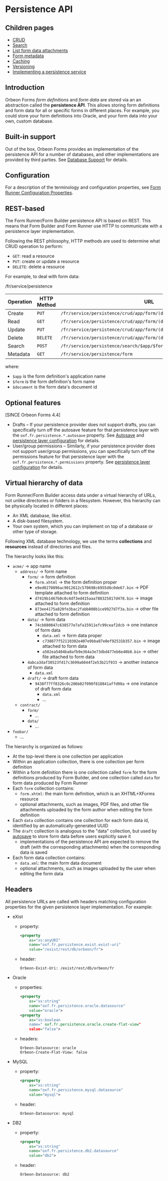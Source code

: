 # Persistence API

## Children pages

- [CRUD](crud.md)
- [Search](search.md)
- [List form data attachments](list-form-data-attachments.md)
- [Form metadata](forms-metadata.md)
- [Caching](caching.md)
- [Versioning](versioning.md)
- [Implementing a persistence service](implementing-a-persistence-service.md)

## Introduction

Orbeon Forms *form definitions* and *form data* are stored via an an abstraction called the **persistence API**. This allows storing form definitions and form data for all or specific forms in different places. For example, you could store your form definitions into Oracle, and your form data into your own, custom database.

## Built-in support

Out of the box, Orbeon Forms provides an implementation of the persistence API for a number of databases, and other implementations are provided by third parties. See [Database Support](../../../form-runner/persistence/db-support.md) for details.

## Configuration

For a description of the terminology and configuration properties, see [Form Runner Configuration Properties](../../../configuration/properties/form-runner.md).

## REST-based

The Form Runner/Form Builder persistence API is based on REST. This means that Form Builder and Form Runner use HTTP to communicate with a persistence layer implementation.

Following the REST philosophy, HTTP methods are used to determine what CRUD operation to perform:

* `GET`: read a resource
* `PUT`: create or update a resource
* `DELETE`: delete a resource

For example, to deal with form data:

/fr/service/persistence

| Operation | HTTP Method | URL                                                                                       |
| --------- | ----------- |-------------------------------------------------------------------------------------------|
| Create    | `PUT`       | <code>/fr/service/persistence/crud/$app/$form/(data&#124;draft)/$document/data.xml</code> |
| Read      | `GET`       | <code>/fr/service/persistence/crud/$app/$form/(data&#124;draft)/$document/data.xml</code> |
| Update    | `PUT`       | <code>/fr/service/persistence/crud/$app/$form/(data&#124;draft)/$document/data.xml</code> |
| Delete    | `DELETE`    | <code>/fr/service/persistence/crud/$app/$form/(data&#124;draft)/$document/data.xml</code> |
| Search    | `POST`      | `/fr/service/persistence/search/$app/$form`                                               |
| Metadata  | `GET`       | `/fr/service/persistence/form`                                                            |

where:

- `$app` is the form definition's application name
- `$form` is the form definition's form name
- `$document` is the form data's document id

## Optional features

[SINCE Orbeon Forms 4.4]

- Drafts – If your persistence provider does not support drafts, you can specifically turn off the autosave feature for that persistence layer with the `oxf.fr.persistence.*.autosave` property. See [Autosave](../../persistence/autosave.md) and [persistence layer configuration](../../../configuration/properties/persistence.md) for details.
- User/group permissions – Similarly, if your persistence provider does not support user/group permissions, you can specifically turn off the permissions feature for that persistence layer with the `oxf.fr.persistence.*.permissions` property. See [persistence layer configuration](../../../configuration/properties/persistence.md) for details.

## Virtual hierarchy of data

Form Runner/Form Builder access data under a virtual hierarchy of URLs, not unlike directories or folders in a filesystem. However, this hierarchy can be physically located in different places:

* An XML database, like eXist.
* A disk-based filesystem.
* Your own system, which you can implement on top of a database or other type of storage.

Following XML database technology, we use the terms **collections** and **resources** instead of directories and files.

The hierarchy looks like this:


- `acme/` → app name
    - `address/` → form name
        - `form/` → form definition
            - `form.xhtml` → the form definition proper
            - `e9ed0270896ac9012612c570698c6955d8c0de67.bin` → PDF template attached to form definition
            - `d7419b1467b0c0c4df3ed415aaa788325817d478.bin` → image attached to form definition
            - `873ee4175a820fe3bac2fabb808b1ce9927d7f3a.bin` → other file attached to form definition
        - `data/` → form data
            - `74cb880847c638577e7afa15911efc99ceaf2dcb` → one instance of form data
                - `data.xml` → form data proper
                - `c738877f52110302e407e9bba87e0ef92531b357.bin` → image attached to form data
                - `a502ea5404ba8afb9e364a3e73dbd477eb6e40b8.bin` → other file attached to form data
        - `4abca3daf30523fd17c3699a6044f2e53b21f933` → another instance of form data
            - `data.xml`
        - `draft/` → draft form data
            - `9438f77ff8326c0c206b02f090f818841affd98a` → one instance of draft form data
                - `data.xml`
                - …
    - `contract/`
        - `form/`
            - …
        - `data/`
            - …
- `foobar/`
    - …

The hierarchy is organized as follows:

* At the top-level there is one collection per application
* Within an application collection, there is one collection per form definition
* Within a form definition  there is one collection called `form` for the form definitions produced by Form Builder, and one collection called `data` for form data produced by Form Runner
* Each `form` collection contains:
    * `form.xhtml`: the main form definition, which is an XHTML+XForms resource
    * optional attachments, such as images, PDF files, and other file attachments uploaded by the form author when editing the form definition
* Each `data` collection contains one collection for each form data id, identified by an automatically-generated UUID
* The `draft` collection is analogous to the "data" collection, but used by [autosave](../../../form-runner/persistence/autosave.md) to store form data before users explicitly save it
    * implementations of the persistence API are expected to remove the draft (with the corresponding attachments) when the corresponding data is saved
* Each form data collection contains:
    * `data.xml`: the main form data document
    * optional attachments, such as images uploaded by the user when editing the form data

## Headers

All persistence URLs are called with headers matching configuration properties for the given persistence layer implementation. For example:

* eXist
    * property:

        ```xml
        <property
            as="xs:anyURI"
            name="oxf.fr.persistence.exist.exist-uri"
            value="/exist/rest/db/orbeon/fr">
        ```

    * header:

        ```
        Orbeon-Exist-Uri: /exist/rest/db/orbeon/fr
        ```

* Oracle
    * properties:

        ```xml
        <property
            as="xs:string"
            name="oxf.fr.persistence.oracle.datasource"
            value="oracle">
        <property
            as="xs:boolean
            name=" oxf.fr.persistence.oracle.create-flat-view"
            value="false">
        ```

    * headers:

        ```
        Orbeon-Datasource: oracle
        Orbeon-Create-Flat-View: false
        ```

* MySQL
    * property:

        ```xml
        <property
            as="xs:string"
            name="oxf.fr.persistence.mysql.datasource"
            value="mysql">
        ```

    * header:

        ```
        Orbeon-Datasource: mysql
        ```

* DB2
    * property:

        ```xml
        <property
            as="xs:string"
            name="oxf.fr.persistence.db2.datasource"
            value="db2">
        ```

    * header:

        ```
        Orbeon-Datasource: db2
        ```
